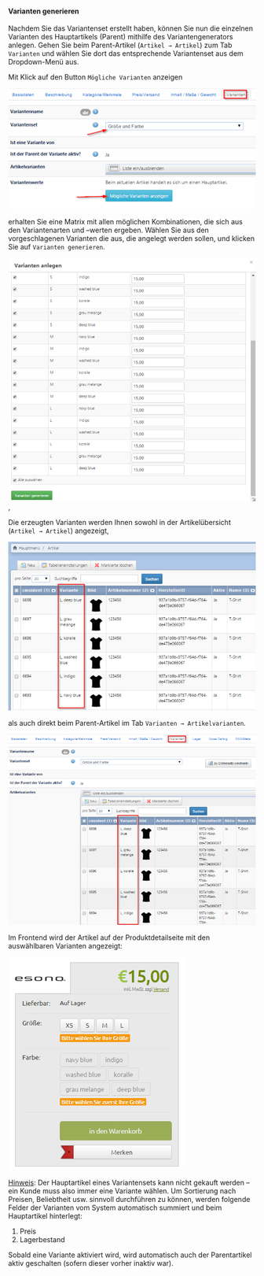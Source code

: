 #### Varianten generieren

Nachdem Sie das Variantenset erstellt haben, können Sie nun die einzelnen Varianten des Hauptartikels (Parent) mithilfe des Variantengenerators anlegen. Gehen Sie beim Parent-Artikel (```Artikel → Artikel```) zum Tab ```Varianten``` und wählen Sie dort das entsprechende Variantenset aus dem Dropdown-Menü aus. 

Mit Klick auf den Button ```Mögliche Varianten``` anzeigen

![](bild37.png)

erhalten Sie eine Matrix mit allen möglichen Kombinationen, die sich aus den Variantenarten und –werten ergeben. Wählen Sie aus den vorgeschlagenen Varianten die aus, die angelegt werden sollen, und klicken Sie auf ```Varianten generieren```.

![](bild38.png),

Die erzeugten Varianten werden Ihnen sowohl in der Artikelübersicht (```Artikel → Artikel```) angezeigt,

![](bild39.png)

als auch direkt beim Parent-Artikel im Tab ```Varianten → Artikelvarianten```.

![](bild40.png)

Im Frontend wird der Artikel auf der Produktdetailseite mit den auswählbaren Varianten angezeigt:

![](bild41.png)

<u>Hinweis</u>: Der Hauptartikel eines Variantensets kann nicht gekauft werden – ein Kunde muss also immer eine Variante wählen. Um Sortierung nach Preisen, Beliebtheit usw. sinnvoll durchführen zu können, werden folgende Felder der Varianten vom System automatisch summiert und beim Hauptartikel hinterlegt:
1. Preis
2. Lagerbestand

Sobald eine Variante aktiviert wird, wird automatisch auch der Parentartikel aktiv geschalten (sofern dieser vorher inaktiv war). 
